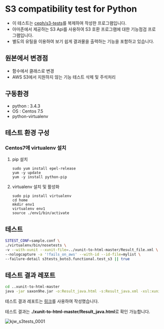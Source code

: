 # S3 compatibility test for Python

- 이 테스트는 [ceph/s3-tests](https://github.com/ceph/s3-tests)를 복제하여 작성한 프로그램입니다.
- 아마존에서 제공하는 S3 Api를 사용하여 S3 호환 프로그램에 대한 기능점검 프로그램입니다.
- 별도의 유틸을 이용하여 보기 쉽게 결과물을 출력하는 기능을 포함하고 있습니다.

## 원본에서 변경점

* 함수에서 클래스로 변경
* AWS S3에서 지원하지 않는 기능 테스트 삭제 및 주석처리

## 구동환경

*  python : 3.4.3
*  OS : Centos 7.5
*  python-virtualenv

## 테스트 환경 구성

### Centos7에 virtualenv 설치
1. pip 설치
    ```
    sudo yum install epel-release
    yum -y update
    yum -y install python-pip
    ```
2. virtualenv 설치 및 활성화
    ```
    sudo pip install virtualenv
    cd home
    mkdir env1
    virtualenv env1
    source ./env1/bin/activate
    ```

## 테스트 

``` bash
S3TEST_CONF=sample.conf \
./virtualenv/bin/nosetests \
-v --with-xunit --xunit-file=../xunit-to-html-master/Result_file.xml \
--nologcapture -a '!fails_on_aws' --with-id --id-file=mylist \
--failure-detail s3tests_boto3.functional.test_s3 || true
```

## 테스트 결과 레포트

``` bash
cd ..xunit-to-html-master
java -jar saxon9he.jar -o:Result_java.html -s:Result_java.xml -xsl:xunit_to_html.xsl
```

테스트 결과 레포트는 [링크](https://github.com/Zir0-93/xunit-to-html)를 사용하여 작성했습니다.

테스트 결과는 **./xunit-to-html-master/Result_java.html**로 확인 가능합니다.

![kjw_s3tests_0001](xunit-to-html-master/kjw_s3tests_0001.PNG "kjw_s3tests_0001.PNG")